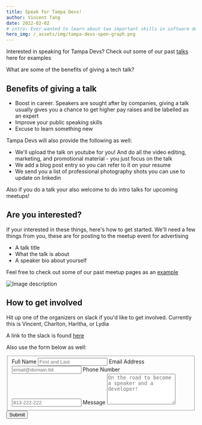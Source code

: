 ```yaml
---
title: Speak for Tampa Devs!
author: Vincent Tang
date: 2022-02-02
# intro: Ever wanted to learn about two important skills in software development? We presented this topic over at one of our sponsor companies, ReliaQuest!
hero_img: /_assets/img/tampa-devs-open-graph.png
---
```


Interested in speaking for Tampa Devs? Check out some of our past [talks](https://tampadevs.com/talks) here for examples

What are some of the benefits of giving a tech talk?

## Benefits of giving a talk

- Boost in career. Speakers are sought after by companies, giving a talk usually gives you a chance to get higher pay raises and be labelled as an expert
- Improve your public speaking skills
- Excuse to learn something new

Tampa Devs will also provide the following as well:

- We'll upload the talk on youtube for you! And do all the video editing, marketing, and promotional material - you just focus on the talk
- We add a blog post entry so you can refer to it on your resume
- We send you a list of professional photography shots you can use to update on linkedin

Also if you do a talk your also welcome to do intro talks for upcoming meetups!

## Are you interested?

If your interested in these things, here's how to get started. We'll need a few things from you, these are for posting to the meetup event for advertising

- A talk title
- What the talk is about
- A speaker bio about yourself

Feel free to check out some of our past meetup pages as an [example](https://www.meetup.com/tampadevs/events/285107030/)

![Image description](https://dev-to-uploads.s3.amazonaws.com/uploads/articles/082lbp1tbg8vgni94ssp.png)
 

## How to get involved

Hit up one of the organizers on slack if you'd like to get involved. Currently this is Vincent, Charlton, Haritha, or Lydia

A link to the slack is found [here](https://join.slack.com/t/tampa-devs/shared_invite/zt-veftezkg-kq~jFtC1FCz4o6suybMl5Q)

Also use the form below as well:

<form class="formspree" id="fs-frm" name="simple-contact-form" accept-charset="utf-8" action="https://formspree.io/f/xnqrqdqe" method="post">
  <fieldset id="fs-frm-inputs">
    <label for="full-name">Full Name</label>
    <input type="text" name="name" id="full-name" placeholder="First and Last" required="">
    <label for="email-address">Email Address</label>
    <input type="email" name="_replyto" id="email-address" placeholder="email@domain.tld" required="">
    <label for="phone-number">Phone Number</label>
    <input type="text" name="phone-number" id="phone-number" placeholder="813-222-222" required="">
    <label for="message">Message</label>
    <textarea rows="5" name="message" id="message" placeholder="On the road to become a speaker and a developer!" required=""></textarea>
    <input type="hidden" name="_subject" id="email-subject" value="Contact Form Submission">
  </fieldset>
  <input type="submit" value="Submit">
</form>